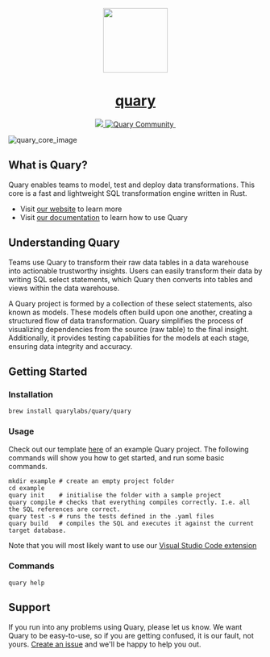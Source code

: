 <p align="center">
  <a href="https://quary.dev">
    <picture>
      <img src="https://storage.googleapis.com/public_hosted_materials/quary.svg" height="128">
    </picture>
    <h1 align="center">quary</h1>
  </a>
</p>
<p align="center">
  <a aria-label="Quary logo" href="https://www.quary.dev/">
    <img src="https://img.shields.io/badge/MADE%20BY%20Quary-000000.svg?style=for-the-badge&logo=Quary&labelColor=000">
  </a>
  <a aria-label="Slack community" target="_blank" href="https://join.slack.com/t/quarylabs/shared_invite/zt-2dlbfnztw-dMLXJVL38NcbhqRuM5gUcw">
    <img src="https://img.shields.io/badge/slack-@quarycommunity-000000.svg?style=for-the-badge&logo=slack&labelColor=000" alt="Quary Community">
  </a>
  <a aria-label="License" href="https://github.com/quarylabs/quary/blob/main/LICENSE">
    <img alt="" src="https://img.shields.io/npm/l/next.svg?style=for-the-badge&labelColor=000000">
  </a>
</p>

![quary_core_image](https://github.com/quarylabs/quary/assets/132601011/20024c62-6ad6-42e8-937e-37a708af9c0c)

## What is Quary?

Quary enables teams to model, test and deploy data transformations. This core is a fast and lightweight SQL transformation engine written in Rust.

- Visit [our website](https://www.quary.dev) to learn more
- Visit [our documentation](https://www.quary.dev/docs) to learn how to use Quary

## Understanding Quary

Teams use Quary to transform their raw data tables in a data warehouse into actionable trustworthy insights. Users can easily transform their data by writing SQL select statements, which Quary then converts into tables and views within the data warehouse.

A Quary project is formed by a collection of these select statements, also known as models. These models often build upon one another, creating a structured flow of data transformation. Quary simplifies the process of visualizing dependencies from the source (raw table) to the final insight. Additionally, it provides testing capabilities for the models at each stage, ensuring data integrity and accuracy.

## Getting Started

### Installation

```
brew install quarylabs/quary/quary
```

### Usage

Check out our template [here](https://github.com/quarylabs/template) of an example Quary project. The following commands will show you how to get started, and run some basic commands.

```shell
mkdir example # create an empty project folder
cd example
quary init    # initialise the folder with a sample project
quary compile # checks that everything compiles correctly. I.e. all the SQL references are correct.
quary test -s # runs the tests defined in the .yaml files
quary build   # compiles the SQL and executes it against the current target database.
```

Note that you will most likely want to use our [Visual Studio Code extension](https://marketplace.visualstudio.com/items?itemName=Quary.quary-extension)

### Commands
```
quary help
```


## Support

If you run into any problems using Quary, please let us know. We want Quary to be easy-to-use, so if you are getting confused, it is our fault, not yours. [Create an issue](https://github.com/quarylabs/quary/issues) and we'll be happy to help you out.
